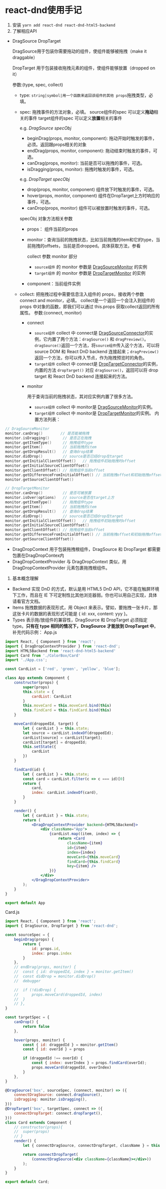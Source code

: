# react-dnd使用手记

1. 安装
   `yarn add react-dnd react-dnd-html5-backend`
2. 了解相应API

- DragSource DropTarget

  DragSource用于包装你需要拖动的组件，使组件能够被拖拽（make it draggable）

  DropTarget 用于包装接收拖拽元素的组件，使组件能够放置（dropped on it）

  参数:(type, spec, collect)

  - type: `string|symbol|用一个函数来返回该组件的其他 props`拖拽类型，必填。

  - spec: 拖拽事件的方法对象，必填。
    source组件的spec 可以定义**拖动**相关的事件
    target组件的spec 可以定义**放置**相关的事件

    e.g. *DragSource specObj*

    - beginDrag(props, monitor, component): 拖动开始时触发的事件，必须。返回跟props相关的对象
    - endDrag(props, monitor, component): 拖动结束时触发的事件，可选。
    - canDrag(props, monitor): 当前是否可以拖拽的事件，可选。
    - isDragging(props, monitor): 拖拽时触发的事件，可选。

    e.g. *DropTarget specObj*

    - drop(props, monitor, component) 组件放下时触发的事件，可选。
    - hover(props, monitor, component) 组件在DropTarget上方时响应的事件，可选。
    - canDrop(props, monitor) 组件可以被放置时触发的事件，可选。

    specObj 对象方法相关参数

    - props： 组件当前的props

    - monitor：查询当前的拖拽状态，比如当前拖拽的item和它的type，当前拖拽的offsets，当前是否dropped。具体获取方法，参看

      collect 参数 monitor 部分

      - `source组件` 的 monitor 参数是 [DragSourceMonitor](https://links.jianshu.com/go?to=http%3A%2F%2Freact-dnd.github.io%2Freact-dnd%2Fdocs-drag-source-monitor.html) 的实例
      - `target组件` 的 monitor 参数是 [DropTargetMonitor](https://links.jianshu.com/go?to=http%3A%2F%2Freact-dnd.github.io%2Freact-dnd%2Fdocs-drop-target.html) 的实例

    - component：当前组件实例

  - collect: 把拖拽过程中需要信息注入组件的 props，接收两个参数 connect and monitor，必填。
    collect是一个返回一个会注入到组件的 props 中对象的函数，即我们可以通过 this.props 获取collect返回的所有属性。
    参数:(connect, monitor)

    - connect

      - `source组件` collect 中 connect是 [DragSourceConnector](https://links.jianshu.com/go?to=http%3A%2F%2Freact-dnd.github.io%2Freact-dnd%2Fdocs-drag-source-monitor.html)的实例，它内置了两个方法：`dragSource()` 和 `dragPreview()`。`dragSource()`返回一个方法，将`source组件`传入这个方法，可以将 source DOM 和 React DnD backend 连接起来；`dragPreview()` 返回一个方法，你可以传入节点，作为拖拽预览时的角色。
      - `target组件` collect 中 connect是 [DropTargetConnector](https://links.jianshu.com/go?to=http%3A%2F%2Freact-dnd.github.io%2Freact-dnd%2Fdocs-drop-target-connector.html)的实例，内置的方法 `dropTarget()` 对应 `dragSource()`，返回可以将 drop target 和 React DnD backend 连接起来的方法。

    - monitor

      用于查询当前的拖拽状态，其对应实例内置了很多方法。

      - `source组件` collect 中 monitor是 [DragSourceMonitor](https://links.jianshu.com/go?to=http%3A%2F%2Freact-dnd.github.io%2Freact-dnd%2Fdocs-drag-source-monitor.html)的实例。
      - `target组件` collect 中 monitor是 [DropTargetMonitor](https://links.jianshu.com/go?to=http%3A%2F%2Freact-dnd.github.io%2Freact-dnd%2Fdocs-drop-target-monitor.html)的实例。
        内置方法列表：



```cpp
// DragSourceMonitor
monitor.canDrag()        // 是否能被拖拽
monitor.isDragging()      // 是否正在拖拽
monitor.getItemType()     // 拖拽组件type
monitor.getItem()         // 当前拖拽的item
monitor.getDropResult()   // 查询drop结果
monitor.didDrop()         // source是否已经drop在target
monitor.getInitialClientOffset()   // 拖拽组件初始拖拽时offset
monitor.getInitialSourceClientOffset()
monitor.getClientOffset() // 拖拽组件当前offset
monitor.getDifferenceFromInitialOffset() // 当前拖拽offset和初始拖拽offset的差别
monitor.getSourceClientOffset()

// DropTargetMonitor
monitor.canDrop()         // 是否可被放置
monitor.isOver(options)   // source是否在target上方
monitor.getItemType()     // 拖拽组件type
monitor.getItem()         // 当前拖拽的item
monitor.getDropResult()   // 查询drop结果
monitor.didDrop()         // source是否已经drop在target
monitor.getInitialClientOffset()   // 拖拽组件初始拖拽时offset
monitor.getInitialSourceClientOffset()
monitor.getClientOffset() // 拖拽组件当前offset
monitor.getDifferenceFromInitialOffset() // 当前拖拽offset和初始拖拽offset的差别
monitor.getSourceClientOffset()
```

- DragDropContext
  用于包装拖拽根组件，DragSource 和 DropTarget 都需要包裹在DragDropContex内
- DragDropContextProvider
  与 DragDropContext 类似，用 DragDropContextProvider 元素包裹拖拽根组件。

1. 基本概念理解

- Backend 实现 DnD 的方式，默认是用 HTML5 DnD API，它不能在触屏环境下工作，而且在 IE 下可定制性比其他浏览器弱。你也可以用自己实现，具体请看官方文档。
- Items 拖拽数据的表现形式，用 Object 来表示。譬如，要拖拽一张卡片，那这张卡片的数据的表现形式可能是 { id: xxx, content: yyy }。
- Types 表示拖/放组件的兼容性，DragSource 和 DropTarget 必须指定 type。**只有在 type 相同的情况下，DragSource 才能放到 DropTarget 中**。
  补充代码示例：
  App.js



```jsx
import React, { Component } from 'react';
import { DragDropContextProvider } from 'react-dnd';
import HTML5Backend from 'react-dnd-html5-backend'
import Card from './ColorBox/Card'
import './App.css';

const CardList = ['red', 'green', 'yellow', 'blue'];

class App extends Component {
    constructor(props) {
        super(props)
        this.state = {
            cardList: CardList
        }
        this.moveCard = this.moveCard.bind(this)
        this.findCard = this.findCard.bind(this)
    }

    moveCard(droppedId, target) {
        let { cardList } = this.state;
        let source = cardList.indexOf(droppedId);
        cardList[source] = cardList[target];
        cardList[target] = droppedId;
        this.setState({
            cardList
        })
    }

    findCard(id) {
        let { cardList } = this.state;
        const card = cardList.filter(c => c === id)[0]
        return {
            card,
            index: cardList.indexOf(card),
        }
    }

    render() {
        let { cardList } = this.state;
        return (
            <DragDropContextProvider backend={HTML5Backend}>
                <div className="App">
                    {cardList.map((item, index) => {
                        return <Card
                            className={item}
                            id={item}
                            index={index}
                            moveCard={this.moveCard}
                            findCard={this.findCard}
                            key={item} />
                    })}
                </div>
            </DragDropContextProvider>
        );
    }
}

export default App
```

Card.js



```jsx
import React, { Component } from 'react';
import { DragSource, DropTarget } from 'react-dnd';

const sourceSpec = {
    beginDrag(props) {
        return {
            id: props.id,
            index: props.index
        }
    },
    // endDrag(props, monitor) {
    //  const { id: droppedId, index } = monitor.getItem()
    //  const didDrop = monitor.didDrop()
    //  debugger

    //  if (!didDrop) {
    //      props.moveCard(droppedId, index)
    //  }
    // },
}

const targetSpec = {
    canDrop() {
        return false
    },

    hover(props, monitor) {
        const { id: draggedId } = monitor.getItem()
        const { id: overId } = props

        if (draggedId !== overId) {
            const { index: overIndex } = props.findCard(overId);
            props.moveCard(draggedId, overIndex)
        }
    },
}

@DragSource('box', sourceSpec, (connect, monitor) => ({
    connectDragSource: connect.dragSource(),
    isDragging: monitor.isDragging(),
}))
@DropTarget('box', targetSpec, connect => ({
    connectDropTarget: connect.dropTarget(),
}))
class Card extends Component {
    // constructor(props){
    //  super(props)
    // }
    render() {
        let { connectDragSource, connectDropTarget, className } = this.props

        return connectDropTarget(
            (connectDragSource(<div className={className}></div>))
        );
    }
}

export default Card;
```